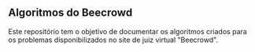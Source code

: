 ## Algoritmos do Beecrowd

Este repositório tem o objetivo de documentar os algoritmos criados para os problemas disponibilizados no site de juiz virtual "Beecrowd".